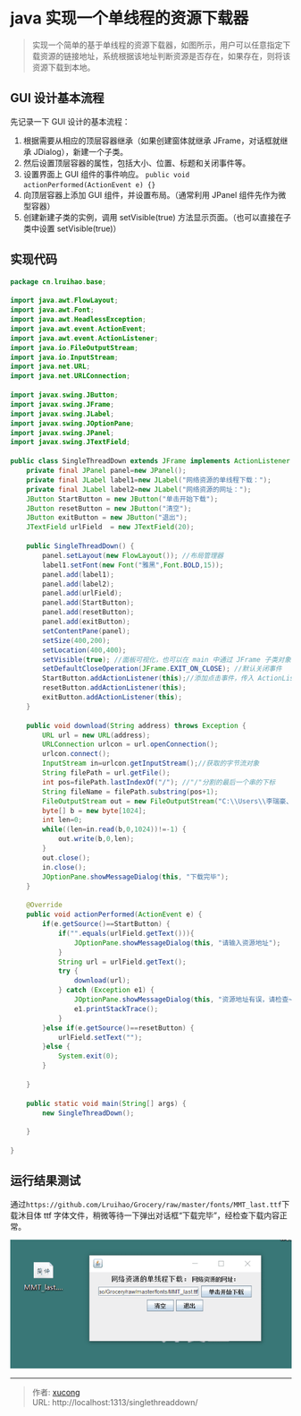 # java 实现一个单线程的资源下载器


> 实现一个简单的基于单线程的资源下载器，如图所示，用户可以任意指定下载资源的链接地址，系统根据该地址判断资源是否存在，如果存在，则将该资源下载到本地。

<!--more-->

## GUI 设计基本流程

先记录一下 GUI 设计的基本流程：

1. 根据需要从相应的顶层容器继承（如果创建窗体就继承 JFrame，对话框就继承 JDialog），新建一个子类。
2. 然后设置顶层容器的属性，包括大小、位置、标题和关闭事件等。
3. 设置界面上 GUI 组件的事件响应。 `public void actionPerformed(ActionEvent e) {}`
4. 向顶层容器上添加 GUI 组件，并设置布局。（通常利用 JPanel 组件先作为微型容器）
5. 创建新建子类的实例，调用 setVisible(true) 方法显示页面。（也可以直接在子类中设置 setVisible(true)）

## 实现代码

```java
package cn.lruihao.base;

import java.awt.FlowLayout;
import java.awt.Font;
import java.awt.HeadlessException;
import java.awt.event.ActionEvent;
import java.awt.event.ActionListener;
import java.io.FileOutputStream;
import java.io.InputStream;
import java.net.URL;
import java.net.URLConnection;

import javax.swing.JButton;
import javax.swing.JFrame;
import javax.swing.JLabel;
import javax.swing.JOptionPane;
import javax.swing.JPanel;
import javax.swing.JTextField;

public class SingleThreadDown extends JFrame implements ActionListener {
	private final JPanel panel=new JPanel();
	private final JLabel label1=new JLabel("网络资源的单线程下载：");
	private final JLabel label2=new JLabel("网络资源的网址：");
	JButton StartButton = new JButton("单击开始下载");
	JButton resetButton = new JButton("清空");
	JButton exitButton = new JButton("退出");
	JTextField urlField  = new JTextField(20);

	public SingleThreadDown() {
		panel.setLayout(new FlowLayout()); //布局管理器
		label1.setFont(new Font("雅黑",Font.BOLD,15));
		panel.add(label1);
		panel.add(label2);
		panel.add(urlField);
		panel.add(StartButton);
		panel.add(resetButton);
		panel.add(exitButton);
		setContentPane(panel);
		setSize(400,200);
		setLocation(400,400);
		setVisible(true); //面板可视化，也可以在 main 中通过 JFrame 子类对象调用方法设置
		setDefaultCloseOperation(JFrame.EXIT_ON_CLOSE); //默认关闭事件
		StartButton.addActionListener(this);//添加点击事件，传入 ActionListener 对象，由于子类继承了 ActionListener 接口，所以 this
		resetButton.addActionListener(this);
		exitButton.addActionListener(this);
	}

	public void download(String address) throws Exception {
		URL url = new URL(address);
		URLConnection urlcon = url.openConnection();
		urlcon.connect();
		InputStream in=urlcon.getInputStream();//获取的字节流对象
		String filePath = url.getFile();
		int pos=filePath.lastIndexOf("/"); //"/"分割的最后一个串的下标
		String fileName = filePath.substring(pos+1);
		FileOutputStream out = new FileOutputStream("C:\\Users\\李瑞豪、\Desktop\\"+fileName);
		byte[] b = new byte[1024];
		int len=0;
		while((len=in.read(b,0,1024))!=-1) {
			out.write(b,0,len);
		}
		out.close();
		in.close();
		JOptionPane.showMessageDialog(this, "下载完毕");
	}

	@Override
	public void actionPerformed(ActionEvent e) {
		if(e.getSource()==StartButton) {
			if("".equals(urlField.getText())){
				JOptionPane.showMessageDialog(this, "请输入资源地址");
			}
			String url = urlField.getText();
			try {
				download(url);
			} catch (Exception e1) {
				JOptionPane.showMessageDialog(this, "资源地址有误，请检查~");
				e1.printStackTrace();
			}
		}else if(e.getSource()==resetButton) {
			urlField.setText("");
		}else {
			System.exit(0);
		}

	}

	public static void main(String[] args) {
		new SingleThreadDown();

	}

}
```

## 运行结果测试

通过`https://github.com/Lruihao/Grocery/raw/master/fonts/MMT_last.ttf`下载沐目体 ttf 字体文件，稍微等待一下弹出对话框“下载完毕”，经检查下载内容正常。

![运行效果](images/1.png)


---

> 作者: [xucong](https://shiqustudio.github.io/)  
> URL: http://localhost:1313/singlethreaddown/  

